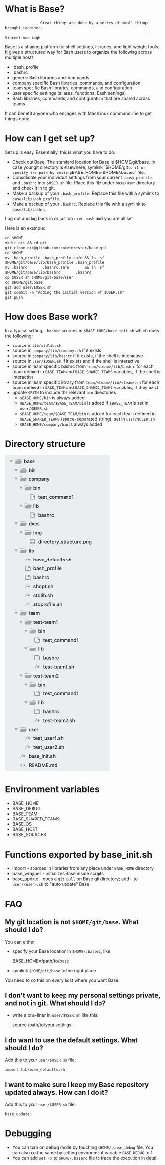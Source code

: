 # **What is Base?**

```
                Great things are done by a series of small things brought together.
                                                                 - Vincent van Gogh
```
Base is a sharing platform for shell settings, libraries, and light-weight tools. It gives a structured way for Bash users to organize the following across multiple hosts:

* .bash_profile
* .bashrc
* generic Bash libraries and commands
* company specific Bash libraries, commands, and configuration
* team specific Bash libraries, commands, and configuration
* user specific settings (aliases, functions, Bash settings)
* Bash libraries, commands, and configuration that are shared across teams

It can benefit anyone who engages with Mac/Linux command line to get things done.

# **How can I get set up?**

Set up is easy.  Essentially, this is what you have to do:

* Check out Base. The standard location for Base is $HOME/git/base.  In case your git directory is elsewhere, symlink `$HOME/git` to it or specify the path by setting `BASE_HOME` in `$HOME/.baserc` file.
* Consolidate your individual settings from your current `.bash_profile` and `.bashrc` into `$USER.sh` file.  Place this file under `base/user` directory and check it in to git.
* Make a backup of your `.bash_profile`.  Replace this file with a symlink to `base/lib/bash_profile`.
* Make a backup of your `.bashrc`.  Replace this file with a symlink to `base/lib/bashrc`.

Log out and log back in or just do `exec bash` and you are all set!

Here is an example:

    cd $HOME
    mkdir git && cd git
    git clone git@github.com:codeforester/base.git
    cd $HOME
    mv .bash_profile .bash_profile.safe && ln -sf $HOME/git/base/lib/bash_profile .bash_profile
    mv .bashrc       .bashrc.safe       && ln -sf $HOME/git/base/lib/bashrc       .bashrc
    cp $USER.sh $HOME/git/base/user
    cd $HOME/git/base
    git add user/$USER.sh
    git commit -m "Adding the initial version of $USER.sh"
    git push
    
# **How does Base work?**

In a typical setting, `.bashrc` sources in `$BASE_HOME/base_init.sh` which does the following:

* source in `lib/stdlib.sh`
* source in `company/lib/company.sh` if it exists
* source in `company/lib/bashrc` if it exists, if the shell is interactive
* source in `user/$USER.sh` if it exists and if the shell is interactive
* source in team specific bashrc from `team/<team>/lib/bashrc` for each team defined in `BASE_TEAM` and `BASE_SHARED_TEAMS` variables, if the shell is interactive
* source in team specific library from `team/<team>/lib/<team>.sh` for each team defined in `BASE_TEAM` and `BASE_SHARED_TEAMS` variables, if they exist
* update `$PATH` to include the relevant `bin` directories
    * `$BASE_HOME/bin` is always added
    * `$BASE_HOME/team/$BASE_TEAM/bin` is added if `$BASE_TEAM` is set in `user/$USER.sh`
    * `$BASE_HOME/team/$BASE_TEAM/bin` is added for each team defined in `$BASE_SHARED_TEAMS` (space-separated string), set in `user/$USER.sh`
    * `$BASE_HOME/company/bin` is always added

# **Directory structure**

[![Screenshot of directory structure](./docs/img/directory_structure.png)](./docs/img/directory_structure.png)

# **Environment variables**

* BASE_HOME
* BASE_DEBUG
* BASE_TEAM
* BASE_SHARED_TEAMS
* BASE_OS
* BASE_HOST
* BASE_SOURCES

# **Functions exported by base_init.sh**

* import       - sources in libraries from any place under `BASE_HOME` directory
* base_wrapper - initializes Base inside scripts
* base_update  - does a `git pull` on Base git directory; add it to `user/<user>.sh` to "auto update" Base

# **FAQ**

## My git location is not `$HOME/git/base`.  What should I do?

You can either

* specify your Base location in `$HOME/.baserc`, like
      
  BASE_HOME=/path/to/base

* symlink `$HOME/git/base` to the right place

You need to do this on every host where you want Base.

## I don't want to keep my personal settings private, and not in git.  What should I do?

* write a one-liner in `user/$USER.sh` like this:

    source /path/to/your.settings

## I do want to use the default settings.  What should I do?

Add this to your `user/$USER.sh` file:

    import lib/base_defaults.sh

## I want to make sure I keep my Base repository updated always.  How can I do it?

Add this to your `user/$USER.sh` file:

    base_update

# **Debugging**

* You can turn on debug mode by touching `$HOME/.base_debug` file.  You can also do the same by setting environment variable `BASE_DEBUG` to 1.
* You can add `set -x` to `$HOME/.baserc` file to trace the execution in detail.
